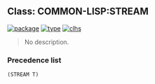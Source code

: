 ## Class: COMMON-LISP:STREAM
[![package](https://img.shields.io/badge/Package-COMMON--LISP-5f9ea0.svg?style=social&colorA=999999)](../) [![type](https://img.shields.io/badge/Type-Class-5f9ea0.svg?style=social&colorA=999999)](../#class) [![clhs](https://img.shields.io/badge/CLHS-STREAM-5f9ea0.svg?style=social&colorA=999999)](http://www.lispworks.com/documentation/HyperSpec/Body/t_stream.htm) 

> No description.

### Precedence list
```
(STREAM T)
```
